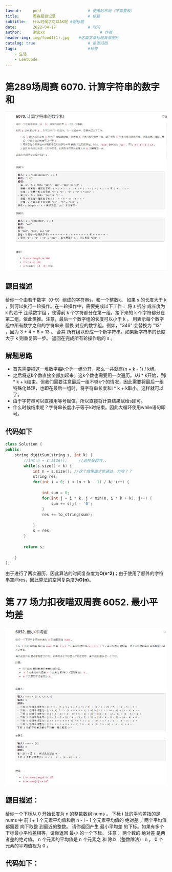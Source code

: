 ```yaml
---
layout:     post   				    # 使用的布局（不需要改）
title:      周赛题目记录				# 标题 
subtitle:   什么时候才可以AK呢 #副标题
date:       2022-04-17 				# 时间
author:     谢玄xx 						# 作者
header-img: img/food1(1).jpg 	#这篇文章标题背景图片
catalog: true 						# 是否归档
tags:								#标签
    - 生活
    - LeetCode
---
```


# 第289场周赛 6070. 计算字符串的数字和

![](https://raw.githubusercontent.com/xie96808/xie96808.github.io/master/img/6070.JPG)

## 题目描述

给你一个由若干数字（0-9）组成的字符串s，和一个整数k。
如果 s 的长度大于 k ，则可以执行一轮操作。在一轮操作中，需要完成以下工作：
将 s 拆分 成长度为 k 的若干 连续数字组 ，使得前 k 个字符都分在第一组，接下来的 k 个字符都分在第二组，依此类推。注意，最后一个数字组的长度可以小于 k 。
用表示每个数字组中所有数字之和的字符串来 替换 对应的数字组。例如，"346" 会替换为 "13" ，因为 3 + 4 + 6 = 13 。
合并 所有组以形成一个新字符串。如果新字符串的长度大于 k 则重复第一步。
返回在完成所有轮操作后的 s 。

## 解题思路

* 首先需要把这一堆数字每k个为一组分开，那么一共就有(n + k - 1) / k组。
* 之后将这k个数直接全部加起来。这k个数也需要用一次遍历。从i * k开始，到i * k + k结束。但我们需要注意最后一组不够k个的情况，因此需要将最后一组特殊化处理，也即在最后一组时，将字符串长度和i * k + k取小，这样就可以了。
* 由于字符串可以直接用等号赋值，所以直接将计算结果赋给s即可。
* 什么时候结束呢？字符串长度小于等于k时结束。因此大循环使用while语句即可。


## 代码如下

```CPP
class Solution {
public:
    string digitSum(string s, int k) {
        //int n = s.size();     //这样会超时.. 
        while(s.size() > k) {
            int n = s.size(); //这个放里面才能通过，为啥？？
            string res;
            for(int i = 0; i < (n + k - 1) / k; i++) {
                
                int sum = 0;
                for(int j = i * k; j < min(n, i * k + k); j++) {
                    sum += s[j] - '0';
                }
                res += to_string(sum);
                
            }
            s = res;
        }

        return s;
        
    }
};

```
由于进行了两次遍历，因此算法的时间复杂度为**O(n^2)**；由于使用了额外的字符串空间res，因此算法的空间复杂度为**O(n)**。

# 第 77 场力扣夜喵双周赛  6052. 最小平均差

![](https://raw.githubusercontent.com/xie96808/xie96808.github.io/master/img/6052.JPG)

## 题目描述：

给你一个下标从 0 开始长度为 n 的整数数组 nums 。
下标 i 处的平均差指的是 nums 中 前 i + 1 个元素平均值和后 n - i - 1 个元素平均值的 绝对差 。两个平均值都需要 向下取整 到最近的整数。
请你返回产生 最小平均差 的下标。如果有多个下标最小平均差相等，请你返回 最小 的一个下标。
注意：
两个数的 绝对差 是两者差的绝对值。
n 个元素的平均值是 n 个元素之 和 除以（整数除法） n 。
0 个元素的平均值视为 0 。

## 代码如下：

```CPP

```
 


